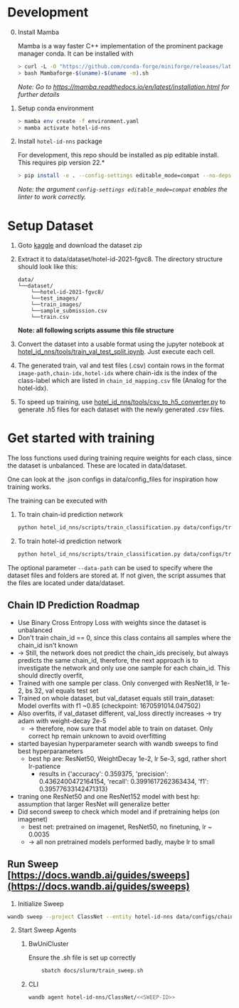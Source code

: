 Development
===

0. Install Mamba

    Mamba is a way faster C++ implementation of the prominent package manager conda.
    It can be installed with
    ```bash
    > curl -L -O "https://github.com/conda-forge/miniforge/releases/latest/download/Mambaforge-$(uname)-$(uname -m).sh"
    > bash Mambaforge-$(uname)-$(uname -m).sh
    ```
    *Note: Go to https://mamba.readthedocs.io/en/latest/installation.html for further details*

1.  Setup conda environment 

    ```bash
    > mamba env create -f environment.yaml
    > mamba activate hotel-id-nns
    ```

2. Install `hotel-id-nns` package

    For development, this repo should be installed as pip editable install. This requires pip version 22.*

    ```bash
    > pip install -e . --config-settings editable_mode=compat --no-deps
    ```

    *Note: the argument `config-settings editable_mode=compat` enables the linter to work correctly.*


Setup Dataset
===

1. Goto [kaggle](https://www.kaggle.com/competitions/hotel-id-2021-fgvc8/data) and download the dataset zip
1. Extract it to data/dataset/hotel-id-2021-fgvc8. The directory structure should look like this:
    ```
    data/
    └──dataset/
        └──hotel-id-2021-fgvc8/
        └──test_images/
        └──train_images/
        └──sample_submission.csv
        └──train.csv
    ```
    **Note: all following scripts assume this file structure**


2. Convert the dataset into a usable format using the jupyter notebook at [hotel_id_nns/tools/train_val_test_split.ipynb](hotel_id_nns/tools/train_val_test_split.ipynb). Just execute each cell.


2. The generated train, val and test files (.csv) contain rows in the format `image-path,chain-idx,hotel-idx` where chain-idx is the index of the class-label which are listed in `chain_id_mapping.csv` file (Analog for the hotel-idx). 

3. To speed up training, use [hotel_id_nns/tools/csv_to_h5_converter.py](hotel_id_nns/tools/csv_to_h5_converter.py) to generate .h5 files for each dataset with the newly generated .csv files. 


Get started with training
===

The loss functions used during training require weights for each class, since the dataset is unbalanced. These are located in data/dataset.

One can look at the .json configs in data/config\_files for inspiration how training works.

The training can be executed with 

1. To train chain-id prediction network

    ```bash
    python hotel_id_nns/scripts/train_classification.py data/configs/train_chain_id.json
    ```

2. To train hotel-id prediction network

    ```bash
    python hotel_id_nns/scripts/train_classification.py data/configs/train_hotel_id.json
    ```

The optional parameter `--data-path` can be used to specify where the dataset files and folders are stored at.
If not given, the script assumes that the files are located under data/dataset.

Chain ID Prediction Roadmap
------------------------

- Use Binary Cross Entropy Loss with weights since the dataset is unbalanced
- Don't train chain_id == 0, since this class contains all samples where the chain_id isn't known
- -> Still, the network does not predict the chain_ids precisely, but always predicts the same chain_id,
    therefore, the next approach is to investigate the network and only use one sample for each chain_id.
    This should directly overfit, 
- Trained with one sample per class. Only converged with ResNet18, lr 1e-2, bs 32, val equals test set
- Trained on whole dataset, but val_dataset equals still train_dataset: Model overfits with f1 ~0.85 (checkpoint: 1670591014.047502)
- Also overfits, if val_dataset different, val_loss directly increases -> try adam with weight-decay 2e-5
  - -> therefore, now sure that model able to train on dataset. Only correct hp remain unknown to avoid overfitting
- started bayesian hyperparameter search with wandb sweeps to find best hyperparameters
  - best hp are: ResNet50, WeightDecay 1e-2, lr 5e-3, sgd, rather short lr-patience
    - results in {'accuracy': 0.359375, 'precision': 0.4362400472164154, 'recall': 0.3991617262363434, 'f1': 0.39577633142471313}
- traning one ResNet50 and one ResNet152 model with best hp: assumption that larger ResNet will generalize better
- Did second sweep to check which model and if pretraining helps (on imagenet)
  - best net: pretrained on imagenet, ResNet50, no finetuning, lr ~ 0.0035
  - -> all non pretrained models performed badly, maybe lr to small

Run Sweep [https://docs.wandb.ai/guides/sweeps](https://docs.wandb.ai/guides/sweeps)
---

1. Initialize Sweep

```bash
wandb sweep --project ClassNet --entity hotel-id-nns data/configs/chain_id_sweep.yaml
```

2. Start Sweep Agents

    1. BwUniCluster

        Ensure the .sh file is set up correctly

        ```bash
            sbatch docs/slurm/train_sweep.sh
        ```

    2. CLI

        ```bash
        wandb agent hotel-id-nns/ClassNet/<<SWEEP-ID>>
        ```